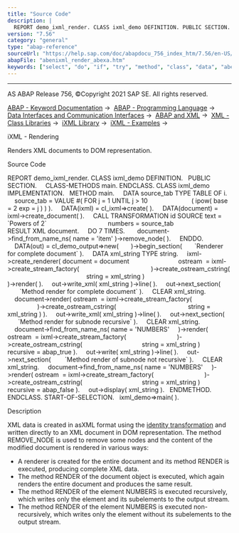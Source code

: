 ```yaml
---
title: "Source Code"
description: |
  REPORT demo_ixml_render. CLASS ixml_demo DEFINITION. PUBLIC SECTION. CLASS-METHODS main. ENDCLASS. CLASS ixml_demo IMPLEMENTATION. METHOD main. DATA source_tab TYPE TABLE OF i. source_tab = VALUE #( FOR j = 1 UNTIL j > 10 ( ipow( base = 2 exp = j ) ) ). DATA(ixml) = cl_ixml=>create( ). DATA(d
version: "7.56"
category: "general"
type: "abap-reference"
sourceUrl: "https://help.sap.com/doc/abapdocu_756_index_htm/7.56/en-US/abenixml_render_abexa.htm"
abapFile: "abenixml_render_abexa.htm"
keywords: ["select", "do", "if", "try", "method", "class", "data", "abenixml", "render", "abexa"]
---
```


* * *

AS ABAP Release 756, ©Copyright 2021 SAP SE. All rights reserved.

[ABAP - Keyword Documentation](https://help.sap.com/doc/abapdocu_756_index_htm/7.56/en-US/abenabap.htm) →  [ABAP - Programming Language](https://help.sap.com/doc/abapdocu_756_index_htm/7.56/en-US/abenabap_reference.htm) →  [Data Interfaces and Communication Interfaces](https://help.sap.com/doc/abapdocu_756_index_htm/7.56/en-US/abenabap_data_communication.htm) →  [ABAP and XML](https://help.sap.com/doc/abapdocu_756_index_htm/7.56/en-US/abenabap_xml.htm) →  [XML - Class Libraries](https://help.sap.com/doc/abapdocu_756_index_htm/7.56/en-US/abenabap_xml_libs.htm) →  [iXML Library](https://help.sap.com/doc/abapdocu_756_index_htm/7.56/en-US/abenabap_ixml_lib.htm) →  [iXML - Examples](https://help.sap.com/doc/abapdocu_756_index_htm/7.56/en-US/abenabap_ixml_lib_abexas.htm) → 

iXML - Rendering

Renders XML documents to DOM representation.

Source Code

REPORT demo\_ixml\_render.
CLASS ixml\_demo DEFINITION.
  PUBLIC SECTION.
    CLASS-METHODS main.
ENDCLASS.
CLASS ixml\_demo IMPLEMENTATION.
  METHOD main.
    DATA source\_tab TYPE TABLE OF i.
    source\_tab = VALUE #( FOR j = 1 UNTIL j > 10
                        ( ipow( base = 2 exp = j ) ) ).
    DATA(ixml) = cl\_ixml=>create( ).
    DATA(document) = ixml->create\_document( ).
    CALL TRANSFORMATION id SOURCE text = \`Powers of 2\`
                                  numbers = source\_tab
                           RESULT XML document.
    DO 7 TIMES.
      document->find\_from\_name\_ns( name = 'item' )->remove\_node( ).
    ENDDO.
    DATA(out) = cl\_demo\_output=>new(
      )->begin\_section(
      \`Renderer for complete document\` ).
    DATA xml\_string TYPE string.
    ixml->create\_renderer( document = document
                           ostream  = ixml->create\_stream\_factory(
                                        )->create\_ostream\_cstring(
                                             string = xml\_string )
                                               )->render( ).
    out->write\_xml( xml\_string )->line( ).
    out->next\_section(
       \`Method render for complete document\` ).
    CLEAR xml\_string.
    document->render( ostream  = ixml->create\_stream\_factory(
                                   )->create\_ostream\_cstring(
                                        string = xml\_string ) ).
    out->write\_xml( xml\_string )->line( ).
    out->next\_section(
      \`Method render for subnode recursive\` ).
    CLEAR xml\_string.
    document->find\_from\_name\_ns( name = 'NUMBERS'
    )->render( ostream  = ixml->create\_stream\_factory(
                            )->create\_ostream\_cstring(
                                 string = xml\_string )
               recursive = abap\_true ).
    out->write( xml\_string )->line( ).
    out->next\_section(
       \`Method render of subnode not recursive\` ).
    CLEAR xml\_string.
    document->find\_from\_name\_ns( name = 'NUMBERS'
    )->render( ostream  = ixml->create\_stream\_factory(
                            )->create\_ostream\_cstring(
                                 string = xml\_string )
               recursive = abap\_false ).
    out->display( xml\_string ).
  ENDMETHOD.
ENDCLASS.
START-OF-SELECTION.
  ixml\_demo=>main( ).

Description

XML data is created in asXML format using the [identity transformation](https://help.sap.com/doc/abapdocu_756_index_htm/7.56/en-US/abenid_trafo_glosry.htm "Glossary Entry") and written directly to an XML document in DOM representation. The method REMOVE\_NODE is used to remove some nodes and the content of the modified document is rendered in various ways:

-   A renderer is created for the entire document and its method RENDER is executed, producing complete XML data.
-   The method RENDER of the document object is executed, which again renders the entire document and produces the same result.
-   The method RENDER of the element NUMBERS is executed recursively, which writes only the element and its subelements to the output stream.
-   The method RENDER of the element NUMBERS is executed non-recursively, which writes only the element without its subelements to the output stream.